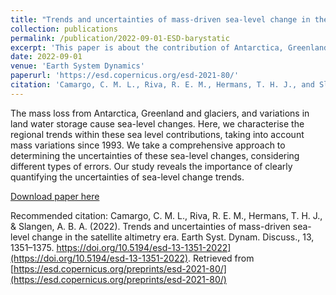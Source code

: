 ```yaml
---
title: "Trends and uncertainties of mass-driven sea-level change in the satellite altimetry era"
collection: publications
permalink: /publication/2022-09-01-ESD-barystatic
excerpt: 'This paper is about the contribution of Antarctica, Greenland, glaciers and terrestrial waterstorage to regional sea-level change.'
date: 2022-09-01
venue: 'Earth System Dynamics'
paperurl: 'https://esd.copernicus.org/esd-2021-80/'
citation: 'Camargo, C. M. L., Riva, R. E. M., Hermans, T. H. J., and Slangen, A. B. A.: Trends and uncertainties of mass-driven sea-level change in the satellite altimetry era, Earth Syst. Dynam., https://doi.org/10.5194/esd-13-1351-2022, 2022.'
---
```

The mass loss from Antarctica, Greenland and glaciers, and variations in land water storage cause sea-level changes. Here, we characterise the regional trends within these sea level contributions, taking into account mass variations since 1993. We take a comprehensive approach to determining the uncertainties of these sea-level changes, considering different types of errors. Our study reveals the importance of clearly quantifying the uncertainties of sea-level change trends.

[Download paper here](https://esd.copernicus.org/esd-2021-80/)

Recommended citation: Camargo, C. M. L., Riva, R. E. M., Hermans, T. H. J., & Slangen, A. B. A. (2022). Trends and uncertainties of mass-driven sea-level change in the satellite altimetry era. Earth Syst. Dynam. Discuss., 13, 1351–1375. https://doi.org/10.5194/esd-13-1351-2022](https://doi.org/10.5194/esd-13-1351-2022). Retrieved from [https://esd.copernicus.org/preprints/esd-2021-80/](https://esd.copernicus.org/preprints/esd-2021-80/)
